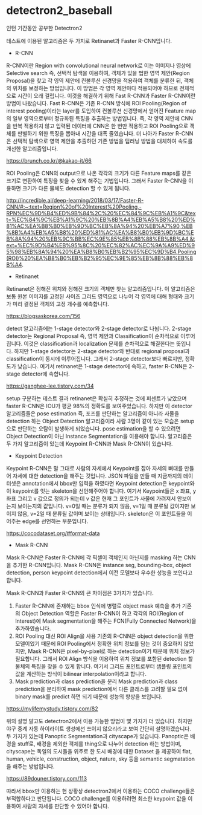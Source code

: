 # detectron2_baseball
인턴 기간동안 공부한 Detectron2

테스트에 이용된 알고리즘은 두 가지로 Retinanet과 Faster R-CNN입니다.

- R-CNN

 R-CNN이란 Region with convolutional neural network로 이는 이미지나 영상에 Selective search 즉, 선택적 탐색을 이용하여, 객체가 있을 법한 영역 제안(Region Proposal)을 찾고 각 영역 제안에 컨볼루션 신경망을 적용하여 객체를 분류한 뒤, 객체의 위치를 보정하는 방법입니다. 이 방법은 각 영역 제안마다 적용되어야 하므로 전체적으로 시간이 오래 걸립니다. 이것을 해결하기 위해 Fast R-CNN과 Faster R-CNN이란 방법이 나왔습니다. Fast R-CNN은 기존 R-CNN 방식에 ROI Pooling(Region of interest pooling)이라는 layer를 도입하여 컨볼루션 신경망에서 얻어진 Feature map의 일부 영역으로부터 정규화된 특징을 추출하는 방법입니다. 즉, 각 영역 제안에 CNN을 반복 적용하지 않고 입력된 데이터에 CNN은 한 번만 적용하고 ROI Pooling으로 객체를 판별하기 위한 특징을 뽑아내 시간을 대폭 줄였습니다. 더 나아가 Faster R-CNN은 선택적 탐색으로 영역 제안을 추출하던 기존 방법을 딥러닝 방법을 대체하여 속도를 개선한 알고리즘입니다. 

https://brunch.co.kr/@kakao-it/66

 ROI Pooling은 CNN의 output으로 나온 각각의 크기가 다른 Feature maps를 같은 크기로 변환하여 특징을 찾을 수 있게 해주는 기법입니다. 그래서 Faster R-CNN을 이용하면 크기가 다른 물체도 detection 할 수 있게 됩니다.

http://incredible.ai/deep-learning/2018/03/17/Faster-R-CNN/#:~:text=Region%20of%20Interest%20Pooling,-RPN%EC%9D%B4%ED%9B%84%2C%20%EC%84%9C%EB%A1%9C&text=%EC%84%9C%EB%A1%9C%20%EB%8B%A4%EB%A5%B8%20%ED%81%AC%EA%B8%B0%EB%9D%BC%EB%8A%94%20%EB%A7%90,%EB%8B%A4%EB%A5%B8%20%ED%81%AC%EA%B8%B0%EB%9D%BC%EB%8A%94%20%EB%9C%BB%EC%9E%85%EB%8B%88%EB%8B%A4.&text=%EC%9D%B4%EB%95%8C%20%EC%82%AC%EC%9A%A9%ED%95%98%EB%8A%94%20%EA%B8%B0%EB%B2%95%EC%9D%B4,Pooling(ROI)%20%EA%B8%B0%EB%B2%95%EC%9E%85%EB%8B%88%EB%8B%A4.

- Retinanet

 Retinanet은 정해진 위치와 정해진 크기의 객체만 찾는 알고리즘입니다. 이 알고리즘은 보통 원본 이미지를 고정된 사이즈 그리드 영역으로 나누어 각 영역에 대해 형태와 크기가 미리 결정된 객체의 고정 개수를 예측합니다.

https://blogsaskorea.com/156

 detect 알고리즘에는 1-stage detector와 2-stage detector로 나뉩니다. 2-stage detector는 Regional Proposal 즉, 영역 제안과 Classification이 순차적으로 이루어집니다. 이것은 classification과 localization 문제를 순차적으로 해결한다는 뜻입니다. 하지만 1-stage detector는 2-stage detector와 반대로 regional proposal과 classification이 동시에 이루어집니다. 그래서 2-stage detector보다 빠르지만, 정확도가 낮습니다. 여기서 retinanet은 1-stage detector에 속하고, faster R-CNN은 2-stage detector에 속합니다. 

https://ganghee-lee.tistory.com/34

 setup 구분하는 테스트 결과 retinanet은 확실히 추정하는 것에 퍼센트가 낮았으며 faster R-CNN은 IOU가 평균 98%의 정확도를 보여주었습니다. 하지만 이 detector 알고리즘들은 pose estimation 즉, 포즈를 판단하는 알고리즘이 아니라 사물을 detection 하는 Object Detection 알고리즘이라 사람 3명이 같이 있는 모습은 setup으로 판단하는 오탐이 발생하게 되었습니다. pose estimation을 할 수 있으려면 Object Detection이 아닌 Instance Segmentation을 이용해야 합니다. 알고리즘은 두 가지 알고리즘이 있는데 Keypoint R-CNN과 Mask R-CNN이 있습니다.

- Keypoint Detection

 Keypoint R-CNN은 말 그대로 사람의 자세에서 Keypoint를 잡아 자세의 뼈대를 만들어 자세에 대한 detection을 해주는 것입니다. JSON 파일을 만들 때 지금까지의 데이터셋은 annotation에서 bbox만 입력을 하였다면 Keypoint detection은 keypoint와 이 keypoint를 잇는 skeleton을 선언해주어야 합니다. 여기서 Keypoint들은 x 좌표, y 좌표 그리고 v 값으로 정의가 되는데 v 값은 현재 그 포인트가 사물에 가려져서 안보이는지 보이는지의 값입니다. v=0일 때는 분류가 되지 않음, v=1일 때 분류될 값이지만 보이지 않음, v=2일 때 분류될 값이며 보이는 상태입니다. skeleton은 이 포인트들을 이어주는 edge를 선언하는 부분입니다.

https://cocodataset.org/#format-data

- Mask R-CNN

 Mask R-CNN은 Faster R-CNN에 각 픽셀이 객체인지 아닌지를 masking 하는 CNN을 추가한 R-CNN입니다. Mask R-CNN은 instance seg, bounding-box, object detection, person keypoint detection에서 이전 모델보다 우수한 성능을 보인다고 합니다.

 Mask R-CNN과 Faster R-CNN의 큰 차이점은 3가지가 있습니다.
1. Faster R-CNN에 존재하는 bbox 인식에 병렬로 object mask 예측을 추가
 기존의 Object Detection 역할은 Faster R-CNN이 하고 각각의 ROI(Region of Interest)에 Mask segmentation을 해주는 FCN(Fully Connected Network)을 추가하였습니다.
2. ROI Pooling 대신 ROI Align을 사용
 기존의 R-CNN은 object detection을 위한 모델이었기 때문에 ROI Pooling에서 정확한 위치 정보를 담는 것이 중요하지 않았지만, Mask R-CNN은 pixel-by-pixel로 하는 detection이기 때문에 위치 정보가 필요합니다. 그래서 ROI Align 방식을 이용하여 위치 정보를 포함된 detection 할 물체의 특징을 찾을 수 있게 합니다. 여기서 그리드 포인트로부터 샘플링 포인트의 값을 계산하는 방식이 bilinear interpolation이라고 합니다.
3. Mask prediction과 class prediction을 분리
 Mask prediction과 class prediction을 분리하여 mask prediction에서 다른 클래스를 고려할 필요 없이 binary mask를 predict 하면 되기 때문에 성능의 향상을 보입니다.

https://mylifemystudy.tistory.com/82

 위의 설명 말고도 detectron2에서 이용 가능한 방법이 몇 가지가 더 있습니다. 하지만 야구 중계 자동 하이라이트 생성에선 쓰이지 않으리라고 보여 간단히 설명하겠습니다. 두 가지가 있는데 Panoptic Segmentation과 cityscape가 있습니다. Panoptic은 배경을 stuff로, 배경을 제외한 객체를 thing으로 나누어 detection 하는 방법이며, cityscape는 독일의 도시들을 위주로 한 도시 배경에 대한 Dataset 을 제공하여 flat, human, vehicle, construction, object, nature, sky 등을 semantic segmatation을 해주는 방법입니다.

https://89douner.tistory.com/113

 따라서 bbox만 이용하는 현 상황상 detectron2에서 이용하는 COCO challenge들은 부적합하다고 판단됩니다. COCO challenge를 이용하려면 최소한 keypoint 값을 이용하여 사람의 자세를 판단할 수 있어야 합니다.

